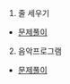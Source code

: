 1. 줄 세우기
* [문제풀이](https://ht.oopy.io/aa23b384-67d7-46c8-86a0-4c7a7d4c876f)
2. 음악프로그램
* [문제풀이](https://ht.oopy.io/1059c92f-ef59-42a4-a84d-7f985f77005d)